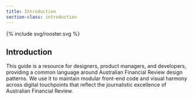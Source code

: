 ```yaml
---
title: Introduction
section-class: introduction
---
```


{% include svg/rooster.svg %}

## Introduction

This guide is a resource for designers, product managers, and developers, providing a common language around Australian Financial Review design patterns. We use it to maintain modular front-end code and visual harmony across digital touchpoints that reflect the journalistic excellence of Australian Financial Review.

